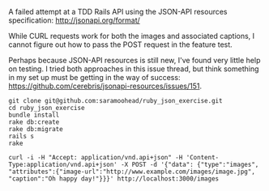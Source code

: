 A failed attempt at a TDD Rails API using the JSON-API resources specification: http://jsonapi.org/format/

While CURL requests work for both the images and associated captions, I cannot figure out how to pass the POST request in the feature test.

Perhaps because JSON-API resources is still new, I've found very little help on testing. I tried both approaches in this issue thread, but think something in my set up must be getting in the way of success: https://github.com/cerebris/jsonapi-resources/issues/151.

```
git clone git@github.com:saramoohead/ruby_json_exercise.git
cd ruby_json_exercise
bundle install
rake db:create
rake db:migrate
rails s
rake

curl -i -H "Accept: application/vnd.api+json" -H 'Content-Type:application/vnd.api+json' -X POST -d '{"data": {"type":"images", "attributes":{"image-url":"http://www.example.com/images/image.jpg", "caption":"Oh happy day!"}}}' http://localhost:3000/images

```
